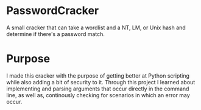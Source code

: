 # PasswordCracker
A small cracker that can take a wordlist and a NT, LM, or Unix hash and determine if there's a password match.

# Purpose
I made this cracker with the purpose of getting better at Python scripting while also adding a bit of security to it. Through this project 
I learned about implementing and parsing arguments that occur directly in the command line, as well as, continously checking for scenarios in
which an error may occur.
